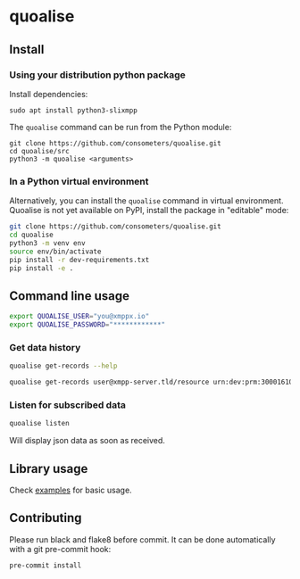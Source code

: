 # quoalise

## Install

### Using your distribution python package

Install dependencies:

```
sudo apt install python3-slixmpp
```

The `quoalise` command can be run from the Python module:

```
git clone https://github.com/consometers/quoalise.git
cd quoalise/src
python3 -m quoalise <arguments>
```

### In a Python virtual environment

Alternatively, you can install the `quoalise` command in virtual environment. Quoalise is not yet available on PyPI, install the package in "editable" mode:

```bash
git clone https://github.com/consometers/quoalise.git
cd quoalise
python3 -m venv env
source env/bin/activate
pip install -r dev-requirements.txt
pip install -e .
```

## Command line usage

```bash
export QUOALISE_USER="you@xmppx.io"
export QUOALISE_PASSWORD="************"
```

### Get data history

```bash
quoalise get-records --help
```

```bash
quoalise get-records user@xmpp-server.tld/resource urn:dev:prm:30001610071843_consumption/active_power/raw --start-date 2021-12-01 --end-date 2021-12-05
```

### Listen for subscribed data

```bash
quoalise listen
```

Will display json data as soon as received.

## Library usage

Check [examples](./examples/) for basic usage.

## Contributing

Please run black and flake8 before commit. It can be done automatically with a git pre-commit hook:

```bash
pre-commit install
```